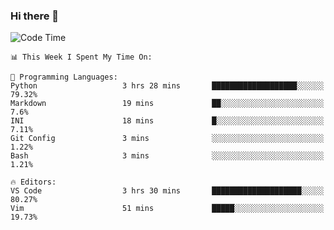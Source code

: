 ### Hi there 👋

<!--START_SECTION:waka-->
![Code Time](http://img.shields.io/badge/Code%20Time-617%20hrs%2049%20mins-blue)

```text
📊 This Week I Spent My Time On: 

💬 Programming Languages: 
Python                   3 hrs 28 mins       ███████████████████░░░░░░   79.32% 
Markdown                 19 mins             ██░░░░░░░░░░░░░░░░░░░░░░░   7.6% 
INI                      18 mins             █░░░░░░░░░░░░░░░░░░░░░░░░   7.11% 
Git Config               3 mins              ░░░░░░░░░░░░░░░░░░░░░░░░░   1.22% 
Bash                     3 mins              ░░░░░░░░░░░░░░░░░░░░░░░░░   1.21%

🔥 Editors: 
VS Code                  3 hrs 30 mins       ████████████████████░░░░░   80.27% 
Vim                      51 mins             █████░░░░░░░░░░░░░░░░░░░░   19.73%
```


<!--END_SECTION:waka-->

